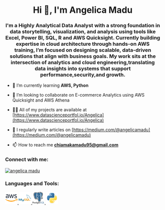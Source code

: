 <h1 align="center">Hi 👋, I'm Angelica Madu</h1>
<h3 align="center">I'm a Highly Analytical Data Analyst with a strong foundation in data storytelling, visualization, and analysis using tools like Excel, Power BI, SQL, R and AWS Quicksight. Currently building expertise in cloud architecture through hands-on AWS training, I’m focused on designing scalable, data-driven solutions that align with business goals. My work sits at the intersection of analytics and cloud engineering,translating data insights into systems that support performance,security,and growth.</h3>

- 🌱 I’m currently learning **AWS, Python**

- 👯 I’m looking to collaborate on E-commerce Analytics using AWS Quicksight and AWS Athena

- 👨‍💻 All of my projects are available at [https://www.datascienceportfol.io/Angelica](https://www.datascienceportfol.io/Angelica)

- 📝 I regularly write articles on [https://medium.com/@angelicamadu](https://medium.com/@angelicamadu)

- 📫 How to reach me **chiamakamadu95@gmail.com**

<h3 align="left">Connect with me:</h3>
<p align="left">
<a href="https://linkedin.com/in/angelica madu" target="blank"><img align="center" src="https://raw.githubusercontent.com/rahuldkjain/github-profile-readme-generator/master/src/images/icons/Social/linked-in-alt.svg" alt="angelica madu" height="30" width="40" /></a>
</p>

<h3 align="left">Languages and Tools:</h3>
<p align="left"> <a href="https://aws.amazon.com" target="_blank" rel="noreferrer"> <img src="https://raw.githubusercontent.com/devicons/devicon/master/icons/amazonwebservices/amazonwebservices-original-wordmark.svg" alt="aws" width="40" height="40"/> </a> <a href="https://www.mysql.com/" target="_blank" rel="noreferrer"> <img src="https://raw.githubusercontent.com/devicons/devicon/master/icons/mysql/mysql-original-wordmark.svg" alt="mysql" width="40" height="40"/> </a> <a href="https://www.postgresql.org" target="_blank" rel="noreferrer"> <img src="https://raw.githubusercontent.com/devicons/devicon/master/icons/postgresql/postgresql-original-wordmark.svg" alt="postgresql" width="40" height="40"/> </a> <a href="https://www.python.org" target="_blank" rel="noreferrer"> <img src="https://raw.githubusercontent.com/devicons/devicon/master/icons/python/python-original.svg" alt="python" width="40" height="40"/> </a> </p>


